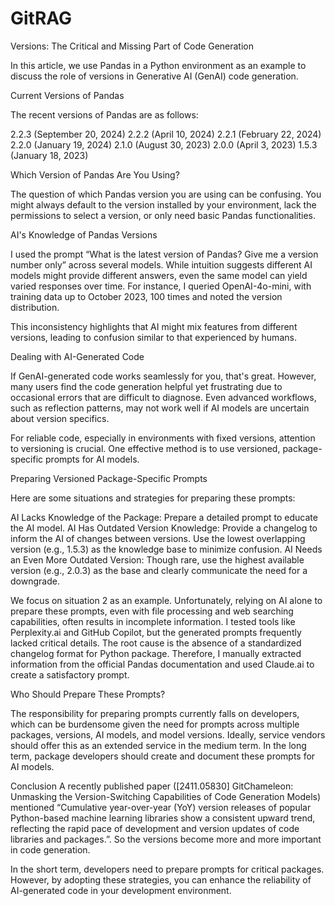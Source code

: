 # GitRAG

Versions: The Critical and Missing Part of Code Generation

In this article, we use Pandas in a Python environment as an example to discuss the role of versions in Generative AI (GenAI) code generation.

Current Versions of Pandas
 
The recent versions of Pandas are as follows:

2.2.3 (September 20, 2024)
2.2.2 (April 10, 2024)
2.2.1 (February 22, 2024)
2.2.0 (January 19, 2024)
2.1.0 (August 30, 2023)
2.0.0 (April 3, 2023)
1.5.3 (January 18, 2023)

Which Version of Pandas Are You Using?
 
The question of which Pandas version you are using can be confusing. You might always default to the version installed by your environment, lack the permissions to select a version, or only need basic Pandas functionalities.

AI's Knowledge of Pandas Versions
 
I used the prompt “What is the latest version of Pandas? Give me a version number only” across several models. While intuition suggests different AI models might provide different answers, even the same model can yield varied responses over time. For instance, I queried OpenAI-4o-mini, with training data up to October 2023, 100 times and noted the version distribution.


This inconsistency highlights that AI might mix features from different versions, leading to confusion similar to that experienced by humans.

Dealing with AI-Generated Code
 
If GenAI-generated code works seamlessly for you, that's great. However, many users find the code generation helpful yet frustrating due to occasional errors that are difficult to diagnose. Even advanced workflows, such as reflection patterns, may not work well if AI models are uncertain about version specifics.

For reliable code, especially in environments with fixed versions, attention to versioning is crucial. One effective method is to use versioned, package-specific prompts for AI models.

Preparing Versioned Package-Specific Prompts
 
Here are some situations and strategies for preparing these prompts:

AI Lacks Knowledge of the Package: Prepare a detailed prompt to educate the AI model.
AI Has Outdated Version Knowledge: Provide a changelog to inform the AI of changes between versions. Use the lowest overlapping version (e.g., 1.5.3) as the knowledge base to minimize confusion.
AI Needs an Even More Outdated Version: Though rare, use the highest available version (e.g., 2.0.3) as the base and clearly communicate the need for a downgrade.

We focus on situation 2 as an example. Unfortunately, relying on AI alone to prepare these prompts, even with file processing and web searching capabilities, often results in incomplete information. I tested tools like Perplexity.ai and GitHub Copilot, but the generated prompts frequently lacked critical details. The root cause is the absence of a standardized changelog format for Python package. Therefore, I manually extracted information from the official Pandas documentation and used Claude.ai to create a satisfactory prompt.

Who Should Prepare These Prompts?
 
The responsibility for preparing prompts currently falls on developers, which can be burdensome given the need for prompts across multiple packages, versions, AI models, and model versions. Ideally, service vendors should offer this as an extended service in the medium term. In the long term, package developers should create and document these prompts for AI models.

Conclusion
A recently published paper ([2411.05830] GitChameleon: Unmasking the Version-Switching Capabilities of Code Generation Models) mentioned “Cumulative
year-over-year (YoY) version releases of popular Python-based machine learning libraries show
a consistent upward trend, reflecting the rapid pace of development and version updates of code
libraries and packages.”. So the versions become more and more important in code generation.
 

In the short term, developers need to prepare prompts for critical packages. However, by adopting these strategies, you can enhance the reliability of AI-generated code in your development environment.
